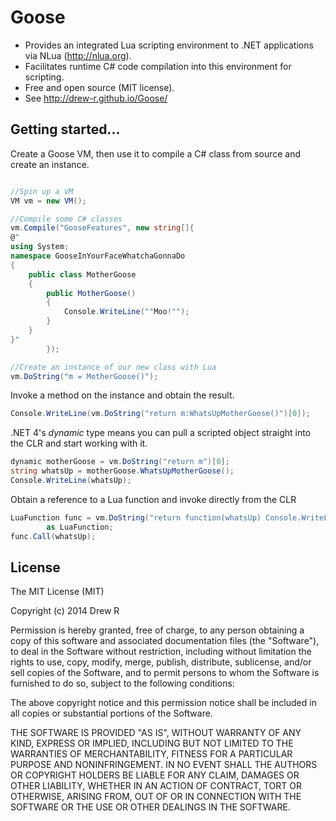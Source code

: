 Goose
=====
- Provides an integrated Lua scripting environment to .NET applications via NLua (http://nlua.org). 
- Facilitates runtime C# code compilation into this environment for scripting. 
- Free and open source (MIT license).
- See http://drew-r.github.io/Goose/

Getting started...
---
Create a Goose VM, then use it to compile a C# class from source and create an instance.
```csharp

//Spin up a VM
VM vm = new VM();

//Compile some C# classes
vm.Compile("GooseFeatures", new string[]{
@"
using System;
namespace GooseInYourFaceWhatchaGonnaDo 
{
    public class MotherGoose 
    { 
        public MotherGoose()
        {
            Console.WriteLine(""Moo!"");
        }
    }    
}" 
        });

//Create an instance of our new class with Lua
vm.DoString("m = MotherGoose()");
```

Invoke a method on the instance and obtain the result.

```csharp
Console.WriteLine(vm.DoString("return m:WhatsUpMotherGoose()")[0]);
```

.NET 4's _dynamic_ type means you can pull a scripted object straight into the CLR and start working with it.

```csharp
dynamic motherGoose = vm.DoString("return m")[0];
string whatsUp = motherGoose.WhatsUpMotherGoose();
Console.WriteLine(whatsUp);
```

Obtain a reference to a Lua function and invoke directly from the CLR

```csharp
LuaFunction func = vm.DoString("return function(whatsUp) Console.WriteLine(whatsUp) end")[0] 
        as LuaFunction;                
func.Call(whatsUp);
```

License
---

The MIT License (MIT)

Copyright (c) 2014 Drew R

Permission is hereby granted, free of charge, to any person obtaining a copy
of this software and associated documentation files (the "Software"), to deal
in the Software without restriction, including without limitation the rights
to use, copy, modify, merge, publish, distribute, sublicense, and/or sell
copies of the Software, and to permit persons to whom the Software is
furnished to do so, subject to the following conditions:

The above copyright notice and this permission notice shall be included in all
copies or substantial portions of the Software.

THE SOFTWARE IS PROVIDED "AS IS", WITHOUT WARRANTY OF ANY KIND, EXPRESS OR
IMPLIED, INCLUDING BUT NOT LIMITED TO THE WARRANTIES OF MERCHANTABILITY,
FITNESS FOR A PARTICULAR PURPOSE AND NONINFRINGEMENT. IN NO EVENT SHALL THE
AUTHORS OR COPYRIGHT HOLDERS BE LIABLE FOR ANY CLAIM, DAMAGES OR OTHER
LIABILITY, WHETHER IN AN ACTION OF CONTRACT, TORT OR OTHERWISE, ARISING FROM,
OUT OF OR IN CONNECTION WITH THE SOFTWARE OR THE USE OR OTHER DEALINGS IN THE
SOFTWARE.
